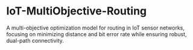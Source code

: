 # IoT-MultiObjective-Routing
A multi-objective optimization model for routing in IoT sensor networks, focusing on minimizing distance and bit error rate while ensuring robust, dual-path connectivity.
